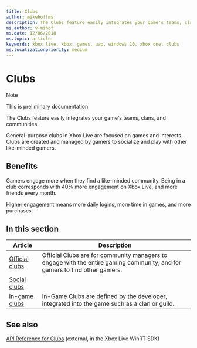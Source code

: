 ```yaml
---
title: Clubs
author: mikehoffms
description: The Clubs feature easily integrates your game's teams, clans, and communities.
ms.author: v-mihof
ms.date: 12/06/2018
ms.topic: article
keywords: xbox live, xbox, games, uwp, windows 10, xbox one, clubs
ms.localizationpriority: medium
---
```


# Clubs

> [!NOTE]
> This is preliminary documentation.

The Clubs feature easily integrates your game's teams, clans, and communities.

General-purpose clubs in Xbox Live are focused on games and interests.
Clubs are created and managed by gamers to socialize and play with other like-minded gamers.


## Benefits

Gamers engage more when they find a like-minded community.
Being in a club corresponds with 40% more engagement on Xbox Live, and more friends every month.

Higher engagement means more daily logins, more time in games, and more purchases.


## In this section

| Article | Description |
|---------|-------------|
| [Official clubs](official-clubs/official-clubs.md) | Official Clubs are for community managers to engage with the entire gaming community, and for gamers to find other gamers. |
| [Social clubs](social-clubs/social-clubs.md) | |
| [In-game clubs](in-game-clubs/in-game-clubs.md) | In-Game Clubs are defined by the developer, integrated into the game such as a clan or guild. |


## See also

[API Reference for Clubs](https://docs.microsoft.com/en-us/dotnet/api/microsoft.xbox.services.clubs?view=xboxlive-dotnet-2017.11.20171204.01) (external, in the Xbox Live WinRT SDK)
